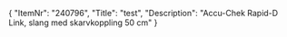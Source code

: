 {
  "ItemNr": "240796",
  "Title": "test",
  "Description": "Accu-Chek Rapid-D Link, slang med skarvkoppling 50 cm"
}